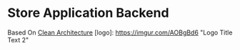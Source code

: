 # Store Application Backend
Based On  [Clean Architecture](https://github.com/jasontaylordev/CleanArchitecture.git)
[logo]: https://imgur.com/AOBgBd6 "Logo Title Text 2"
